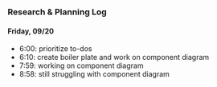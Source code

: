 ### Research & Planning Log
#### Friday, 09/20
* 6:00: prioritize to-dos
* 6:10: create boiler plate and work on component diagram
* 7:59: working on component diagram
* 8:58: still struggling with component diagram
